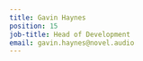 ```yaml
---
title: Gavin Haynes
position: 15
job-title: Head of Development
email: gavin.haynes@novel.audio
---
```


